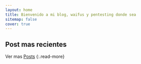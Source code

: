 ```yaml
---
layout: home
title: Bienvenido a mi blog, waifus y pentesting donde sea
sitemap: false
cover: true
---
```


## Post mas recientes

<!--posts-->

Ver mas [Posts](/blog/)
{:.read-more}
